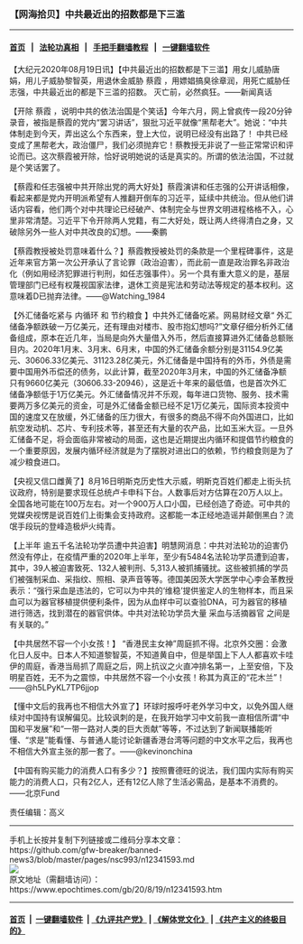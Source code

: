 ### 【网海拾贝】中共最近出的招数都是下三滥
------------------------

#### [首页](https://github.com/gfw-breaker/banned-news3/blob/master/README.md) &nbsp;&nbsp;|&nbsp;&nbsp; [法轮功真相](https://github.com/begood0513/basic/blob/master/README.md)  &nbsp;&nbsp;|&nbsp;&nbsp; [手把手翻墙教程](https://github.com/gfw-breaker/guides/wiki)  &nbsp;&nbsp;|&nbsp;&nbsp; [一键翻墙软件](https://github.com/gfw-breaker/nogfw/blob/master/README.md)  



<div><p>
 【大纪元2020年08月19日讯】【中共最近出的招数都是下三滥】用女儿威胁唐娟，用儿子威胁黎智英，用退休金威胁
 <ok href="https://www.epochtimes.com/gb/tag/%E8%94%A1%E9%9C%9E.html">
  蔡霞
 </ok>
 ，用嫖娼搞臭徐章润，用死亡威胁任志强，中共最近出的都是下三滥的招数。 灭亡前，必然疯狂。——新闻真话
</p>
<p>
 【开除
 <ok href="https://www.epochtimes.com/gb/tag/%E8%94%A1%E9%9C%9E.html">
  蔡霞
 </ok>
 ，说明中共的依法治国是个笑话】今年六月，网上曾疯传一段20分钟录音，被指是蔡霞的党内“罢习讲话”，狠批习近平就像“黑帮老大”。她说：“中共体制走到今天，弄出这么个东西来，登上大位，说明已经没有出路了！ 中共已经变成了黑帮老大，政治僵尸，我们必须抛弃它！蔡教授无非说了一些正常常识和评论而已。这次蔡霞被开除，恰好说明她说的话是真实的。所谓的依法治国，不过就是个笑话罢了。
</p>
<p>
 【蔡霞和任志强被中共开除出党的两大好处】蔡霞演讲和任志强的公开讲话相像，看起来都是党内开明派希望有人推翻开倒车的习近平，延续中共统治。但从他们讲话内容看，他们两个对中共理论已经破产、体制完全与世界文明进程格格不入，心里非常清楚。习近平下令开除两人党籍，有二大好处，既让两人终得清白之身，又破除另外一些人对中共改良的幻想。——秦鹏
</p>
<p>
 【蔡霞教授被处罚意味着什么？】蔡霞教授被处罚的条款是一个里程碑事件，这是近年来官方第一次公开承认了言论罪（政治迫害），而此前一直是政治罪名非政治化（例如用经济犯罪进行判刑，如任志强事件）。另一个具有重大意义的是，基层管理部门已经有权蔑视国家法律，退休工资是宪法和劳动法等规定的基本权利。这意味着D已抛弃法律。——@Watching_1984
</p>
<p>
 【外汇储备吃紧与
 <ok href="https://www.epochtimes.com/gb/tag/%E5%86%85%E5%BE%AA%E7%8E%AF.html">
  内循环
 </ok>
 和
 <ok href="https://www.epochtimes.com/gb/tag/%E8%8A%82%E7%BA%A6%E7%B2%AE%E9%A3%9F.html">
  节约粮食
 </ok>
 】中共外汇储备吃紧。网易财经文章“ 外汇储备净额跌破一万亿美元，还有理由对楼市、股市抱幻想吗?”文章仔细分析外汇储备组成，原本在近几年，当局是向外大量借入外币，然后直接算进外汇储备总额账目内。2020年1月末、3月末、6月末，中国的外汇储备余额分别是31154.9亿美元、30606.33亿美元、31123.28亿美元，外汇储备是中国持有的外币，外债是需要中国用外币偿还的债务，以此计算，截至2020年3月末，中国的外汇储备净额只有9660亿美元（30606.33-20946），这是近十年来的最低值，也是首次外汇储备净额低于1万亿美元。外汇储备情况并不乐观，每年进口货物、服务、技术需要两万多亿美元的资金，可是外汇储备金额已经不足1万亿美元，国际资本投资中国的速度又在放缓，外汇储备的压力很大，有很多的商品不得不向外国进口，比如航空发动机、芯片、专利技术等，甚至还有大量的农产品，比如玉米大豆。一旦外汇储备不足，将会面临非常被动的局面，这也是近期提出内循环和提倡节约粮食的一个重要原因，发展内循环经济就是为了摆脱对进出口的依赖，节约粮食则是为了减少粮食进口。
</p>
<p>
 【央视又信口雌黄了】8月16日明斯克历史性大示威，明斯克百姓们都走上街头抗议政府，特别是要求现任总统卢卡申科下台。人数事后对方估算在20万人以上。全国各地可能在100万左右。对一个900万人口小国，已经创造了奇迹。可中共的党媒央视愣是说百姓们上街集会支持政府。这都能一本正经地造谣并颠倒黑白？流氓手段玩的登峰造极炉火纯青。
</p>
<p>
 【上半年 逾五千名法轮功学员遭中共迫害】明慧网消息：中共对法轮功的迫害仍然没有停止，在疫情严重的2020年上半年，至少有5484名法轮功学员遭到迫害，其中，39人被迫害致死、132人被判刑、5,313人被抓捕骚扰。这些被抓捕的学员们被强制采血、采指纹、照相、录声音等等。德国美因茨大学医学中心李会革教授表示：“强行采血是违法的，它可以为中共的‘维稳’提供鉴定人的生物样本，而且采血可以为器官移植提供便利条件，因为从血样中可以查验DNA，可为器官的移植进行筛选，找到潜在的器官供体。中共对法轮功学员大量
 <ok href="https://www.epochtimes.com/gb/tag/%E9%87%87%E8%A1%80%E4%B8%8E%E6%B4%BB%E6%91%98%E5%99%A8%E5%AE%98.html">
  采血与活摘器官
 </ok>
 之间是有关联的。”
</p>
<p>
 【中共居然不容一个小女孩！】 “香港民主女神”周庭抓不得。北京外交圈：会激化日人反中。日本人不知道黎智英，不知道黄自中，但是举国上下人人都喜欢卡哇伊的周庭，香港当局抓了周庭之后，网上抗议之火直冲排名第一，上至安倍，下及明星百姓，无不为之震惊，中共居然不容一个小女孩！称其为真正的“花木兰”！——@h5LPyKL7TP6jjop
</p>
<p>
 【懂中文后的我再也不相信大外宣了】环球时报呼吁老外学习中文，以免外国人继续对中国持有误解偏见。比较讽刺的是，在我开始学习中文前我一直相信所谓“中国和平发展”和“一带一路对人类的巨大贡献”等等，不过达到了新闻联播能听懂、“求是”能看懂、与普通人能讨论新疆香港台湾等问题的中文水平之后，我再也不相信大外宣主张的那一套了。——@kevinonchina
</p>
<p>
 【中国有购买能力的消费人口有多少？】按照曹德旺的说法，我们国内实际有购买能力的消费人口，只有2亿人，还有12亿人除了生活必需品，是基本不消费的。——北京Fund
</p>
<p>
 责任编辑：高义
</p>
</div>
<hr/>
手机上长按并复制下列链接或二维码分享本文章：<br/>
https://github.com/gfw-breaker/banned-news3/blob/master/pages/nsc993/n12341593.md <br/>
<a href='https://github.com/gfw-breaker/banned-news3/blob/master/pages/nsc993/n12341593.md'><img src='https://github.com/gfw-breaker/banned-news3/blob/master/pages/nsc993/n12341593.md.png'/></a> <br/>
原文地址（需翻墙访问）：https://www.epochtimes.com/gb/20/8/19/n12341593.htm


------------------------
#### [首页](https://github.com/gfw-breaker/banned-news3/blob/master/README.md) &nbsp;|&nbsp; [一键翻墙软件](https://github.com/gfw-breaker/nogfw/blob/master/README.md) &nbsp;| [《九评共产党》](https://github.com/gfw-breaker/9ping.md/blob/master/README.md#九评之一评共产党是什么) | [《解体党文化》](https://github.com/gfw-breaker/jtdwh.md/blob/master/README.md) | [《共产主义的终极目的》](https://github.com/gfw-breaker/gczydzjmd.md/blob/master/README.md)


<img src='http://gfw-breaker.win/banned-news3/pages/nsc993/n12341593.md' width='0px' height='0px'/>